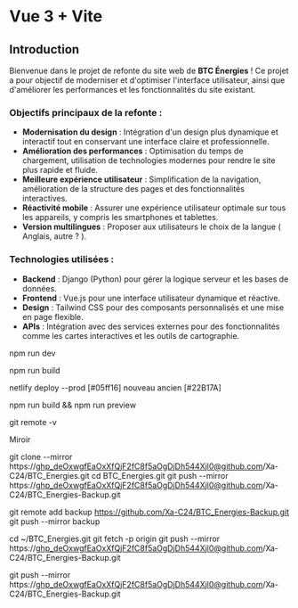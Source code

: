 # Vue 3 + Vite

## Introduction

Bienvenue dans le projet de refonte du site web de **BTC Énergies** ! Ce projet a pour objectif de moderniser et d'optimiser l'interface utilisateur, ainsi que d'améliorer les performances et les fonctionnalités du site existant.

### Objectifs principaux de la refonte :
- **Modernisation du design** : Intégration d'un design plus dynamique et interactif tout en conservant une interface claire et professionnelle.
- **Amélioration des performances** : Optimisation du temps de chargement, utilisation de technologies modernes pour rendre le site plus rapide et fluide.
- **Meilleure expérience utilisateur** : Simplification de la navigation, amélioration de la structure des pages et des fonctionnalités interactives.
- **Réactivité mobile** : Assurer une expérience utilisateur optimale sur tous les appareils, y compris les smartphones et tablettes.
- **Version multilingues** : Proposer aux utilisateurs le choix de la langue ( Anglais, autre ? ).

### Technologies utilisées :
- **Backend** : Django (Python) pour gérer la logique serveur et les bases de données.
- **Frontend** : Vue.js pour une interface utilisateur dynamique et réactive.
- **Design** : Tailwind CSS pour des composants personnalisés et une mise en page flexible.
- **APIs** : Intégration avec des services externes pour des fonctionnalités comme les cartes interactives et les outils de cartographie.

npm run dev

npm run build

netlify deploy --prod   [#05ff16] nouveau       ancien [#22B17A]

npm run build && npm run preview

git remote -v

Miroir

git clone --mirror https://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@github.com/Xa-C24/BTC_Energies.git
cd BTC_Energies.git
git push --mirror https://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@github.com/Xa-C24/BTC_Energies-Backup.git


git remote add backup https://github.com/Xa-C24/BTC_Energies-Backup.git
git push --mirror backup



cd ~/BTC_Energies.git
git fetch -p origin
git push --mirror https://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@github.com/Xa-C24/BTC_Energies-Backup.git

git push --mirror https://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@github.com/Xa-C24/BTC_Energies-Backup.git 
